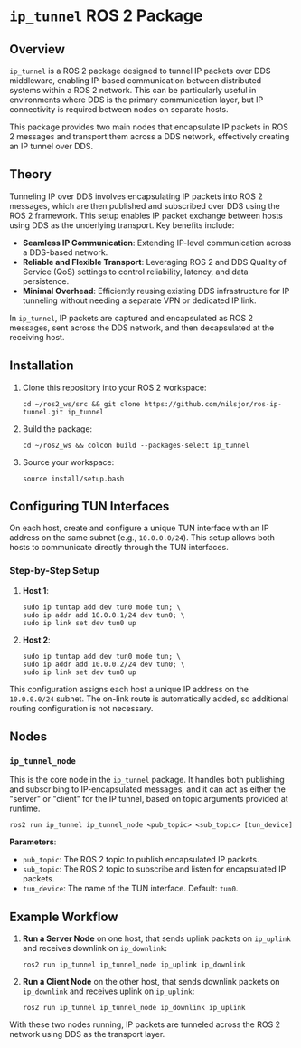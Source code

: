 # `ip_tunnel` ROS 2 Package

## Overview

`ip_tunnel` is a ROS 2 package designed to tunnel IP packets over DDS middleware, enabling IP-based communication between distributed systems within a ROS 2 network. This can be particularly useful in environments where DDS is the primary communication layer, but IP connectivity is required between nodes on separate hosts.

This package provides two main nodes that encapsulate IP packets in ROS 2 messages and transport them across a DDS network, effectively creating an IP tunnel over DDS.

## Theory

Tunneling IP over DDS involves encapsulating IP packets into ROS 2 messages, which are then published and subscribed over DDS using the ROS 2 framework. This setup enables IP packet exchange between hosts using DDS as the underlying transport. Key benefits include:

- **Seamless IP Communication**: Extending IP-level communication across a DDS-based network.
- **Reliable and Flexible Transport**: Leveraging ROS 2 and DDS Quality of Service (QoS) settings to control reliability, latency, and data persistence.
- **Minimal Overhead**: Efficiently reusing existing DDS infrastructure for IP tunneling without needing a separate VPN or dedicated IP link.

In `ip_tunnel`, IP packets are captured and encapsulated as ROS 2 messages, sent across the DDS network, and then decapsulated at the receiving host.

## Installation

1. Clone this repository into your ROS 2 workspace:
    ```
    cd ~/ros2_ws/src && git clone https://github.com/nilsjor/ros-ip-tunnel.git ip_tunnel
    ```

2. Build the package:
    ```
    cd ~/ros2_ws && colcon build --packages-select ip_tunnel
    ```

3. Source your workspace:
    ```
    source install/setup.bash
    ```

## Configuring TUN Interfaces

On each host, create and configure a unique TUN interface with an IP address on the same subnet (e.g., `10.0.0.0/24`). This setup allows both hosts to communicate directly through the TUN interfaces.

### Step-by-Step Setup

1. **Host 1**:
    ```
    sudo ip tuntap add dev tun0 mode tun; \
    sudo ip addr add 10.0.0.1/24 dev tun0; \
    sudo ip link set dev tun0 up
    ```

2. **Host 2**:
    ```
    sudo ip tuntap add dev tun0 mode tun; \
    sudo ip addr add 10.0.0.2/24 dev tun0; \
    sudo ip link set dev tun0 up
    ```

This configuration assigns each host a unique IP address on the `10.0.0.0/24` subnet. The on-link route is automatically added, so additional routing configuration is not necessary.

## Nodes

### `ip_tunnel_node`

This is the core node in the `ip_tunnel` package. It handles both publishing and subscribing to IP-encapsulated messages, and it can act as either the "server" or "client" for the IP tunnel, based on topic arguments provided at runtime.

```
ros2 run ip_tunnel ip_tunnel_node <pub_topic> <sub_topic> [tun_device]
```

**Parameters**:

- `pub_topic`: The ROS 2 topic to publish encapsulated IP packets.
- `sub_topic`: The ROS 2 topic to subscribe and listen for encapsulated IP packets.
- `tun_device`: The name of the TUN interface. Default: `tun0`.

## Example Workflow

1. **Run a Server Node** on one host, that sends uplink packets on `ip_uplink` and receives downlink on `ip_downlink`:
    ```
    ros2 run ip_tunnel ip_tunnel_node ip_uplink ip_downlink
    ```
    
2. **Run a Client Node** on the other host, that sends downlink packets on `ip_downlink` and receives uplink on `ip_uplink`:
    ```
    ros2 run ip_tunnel ip_tunnel_node ip_downlink ip_uplink
    ```
    

With these two nodes running, IP packets are tunneled across the ROS 2 network using DDS as the transport layer.
